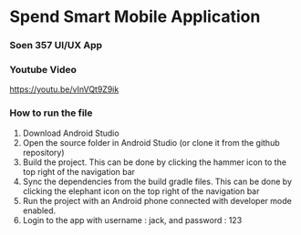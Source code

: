 # Spend Smart Mobile Application
### Soen 357 UI/UX App

### Youtube Video
https://youtu.be/vInVQt9Z9ik

### How to run the file
1. Download Android Studio 
2. Open the source folder in Android Studio (or clone it from the github repository)
3. Build the project. This can be done by clicking the hammer icon to the top right of the navigation bar
4. Sync the dependencies from the build gradle files. This can be done by clicking the elephant icon on the top right of the navigation bar
5. Run the project with an Android phone connected with developer mode enabled.
6. Login to the app with username : jack, and password : 123
